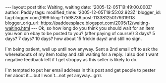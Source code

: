 \-\-- layout: post title: Waiting, waiting date:
\'2005-12-05T19:49:00.000Z\' author: Paddy tags: modified\_time:
\'2005-12-05T19:55:02.923Z\' blogger\_id:
tag:blogger.com,1999:blog-17598736.post-113381250179319118
blogger\_orig\_url:
https://paddeesplace.blogspot.com/2005/12/waiting-waiting.html \-\-- Ok,
so how long do you think you should wait for an item you won on ebay to
be posted to you? (after paying of course!) 3 days? 5 days? 7 days? 10
days? how about 15 frickin days! and still no sign.\
\
I\`m being patient, well up until now anyway. Sent a 2nd email off to
ask the whereabouts of my item today and still waiting for a reply. I
also don\`t want negative feedback left if I get stroppy as this seller
is likely to do.\
\
I\`m tempted to put her email address in this post and get people to
pester her about it\....but I won\`t\...not yet anyway\...grrr.
